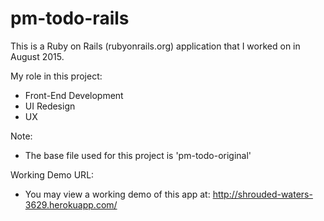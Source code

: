 # pm-todo-rails
This is a Ruby on Rails (rubyonrails.org) application that I worked on in August 2015.

My role in this project:
 - Front-End Development
 - UI Redesign
 - UX 

Note:
 - The base file used for this project is 'pm-todo-original'

Working Demo URL:
- You may view a working demo of this app at: http://shrouded-waters-3629.herokuapp.com/
